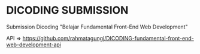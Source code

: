 # DICODING SUBMISSION
Submission Dicoding "Belajar Fundamental Front-End Web Development"

API => https://github.com/rahmatagungj/DICODING-fundamental-front-end-web-development-api
